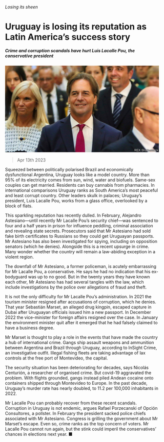 ###### Losing its sheen

# Uruguay is losing its reputation as Latin America’s success story 

##### Crime and corruption scandals have hurt Luis Lacalle Pou, the conservative president 

![image](images/20230415_AMP501.jpg) 

> Apr 13th 2023 

Squeezed between politically polarised Brazil and economically dysfunctional Argentina, Uruguay looks like a model country. More than 95% of its electricity comes from sun, wind, water and biofuels. Same-sex couples can get married. Residents can buy cannabis from pharmacies. In international comparisons Uruguay ranks as South America’s most peaceful and least corrupt country. Other leaders skulk in palaces; Uruguay’s president, Luis Lacalle Pou, works from a glass office, overlooked by a block of flats.

This sparkling reputation has recently dulled. In February, Alejandro Astesiano—until recently Mr Lacalle Pou’s security chief—was sentenced to four and a half years in prison for influence peddling, criminal association and revealing state secrets. Prosecutors said that Mr Astesiano had sold fake birth certificates to Russians so they could get Uruguayan passports. Mr Astesiano has also been investigated for spying, including on opposition senators (which he denies). Alongside this is a recent upsurge in crime. Many wonder whether the country will remain a law-abiding exception in a violent region. 

The downfall of Mr Astesiano, a former policeman, is acutely embarrassing for Mr Lacalle Pou, a conservative. He says he had no indication that his ex-bodyguard was up to no good. But in the twenty years they have known each other, Mr Astesiano has had several tangles with the law, which include investigations by the police over allegations of fraud and theft. 

It is not the only difficulty for Mr Lacalle Pou’s administration. In 2021 the tourism minister resigned after accusations of corruption, which he denies. That year Sebastián Marset, an alleged drug kingpin, escaped capture in Dubai after Uruguayan officials issued him a new passport. In December 2022 the vice-minister for foreign affairs resigned over the case. In January the environment minister quit after it emerged that he had falsely claimed to have a business degree.

Mr Marset is thought to play a role in the events that have made the country a hub of international crime. Gangs ship assault weapons and ammunition between Argentina and Brazil through Uruguay, according to InSight Crime, an investigative outfit. Illegal fishing fleets are taking advantage of lax controls at the free port of Montevideo, the capital.

The security situation has been deteriorating for decades, says Nicolás Centurión, a researcher of organised crime. But covid-19 aggravated the problem. With flights grounded, gangs instead piled Andean cocaine onto containers shipped through Montevideo to Europe. In the past decade, Uruguay’s murder rate has nearly doubled, to 11.2 per 100,000 inhabitants in 2022. 

Mr Lacalle Pou can probably recover from these recent scandals. Corruption in Uruguay is not endemic, argues Rafael Porzecanski of Opción Consultores, a pollster. In February the president sacked police chiefs associated with Mr Astesiano. Congress is grilling the government about Mr Marset’s escape. Even so, crime ranks as the top concern of voters. Mr Lacalle Pou cannot run again, but the stink could imperil the conservatives’ chances in elections next year. ■

